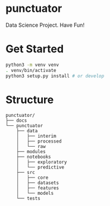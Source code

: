 # punctuator
Data Science Project. Have Fun!

# Get Started 

```bash
python3 -m venv venv 
. venv/bin/activate
python3 setup.py install # or develop
```


# Structure 
```text
punctuator/
├── docs
└── punctuator
    ├── data
    │   ├── interim
    │   ├── processed
    │   └── raw
    ├── modules
    ├── notebooks
    │   ├── exploratory
    │   └── predictive
    ├── src
    │   ├── core
    │   ├── datasets
    │   ├── features
    │   └── models
    └── tests
```